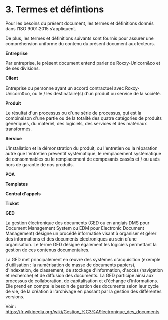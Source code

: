 # 3. Termes et défintions

Pour les besoins du présent document, les termes et définitions donnés dans
l’ISO 9001:2015 s’appliquent.

De plus, les termes et définitions suivants sont fournis pour assurer une
compréhension uniforme du contenu du présent document aux lecteurs.

**Entreprise**

Par entreprise, le présent document entend parler de Roxxy-Unicorn&co et de ses
divisions.

**Client**

Entreprise ou personne ayant un accord contractuel avec Roxxy-Unicorn&co, ou
le / les destinataire(s) d'un produit ou service de la société.

**Produit**

Le résultat d'un processus ou d'une série de processus, qui est la combinaison
d'une partie ou de la totalité des quatre catégories de produits génériques, du
matériel, des logiciels, des services et des matériaux transformés.

**Service**

L'installation et la démonstration du produit, ou l'entretien ou la réparation
autre que l'entretien préventif systématique, le remplacement systématique de
consommables ou le remplacement de composants cassés et / ou usés hors de
garantie de nos produits.

**POA**

**Templates**

**Central d'appels**

**Ticket**

**GED**

La gestion électronique des documents (GED ou en anglais DMS pour Document
Management System ou EDM pour Electronic Document Management) désigne un
procédé informatisé visant à organiser et gérer des informations et des
documents électroniques au sein d'une organisation. Le terme GED désigne
également les logiciels permettant la gestion de ces contenus documentaires.

La GED met principalement en œuvre des systèmes d'acquisition (exemple
d’utilisation : la numérisation de masse de documents papiers), d'indexation,
de classement, de stockage d'information, d'accès (navigation et recherche) et
de diffusion des documents. La GED participe ainsi aux processus de
collaboration, de capitalisation et d'échange d'informations. Elle prend en
compte le besoin de gestion des documents selon leur cycle de vie, de la
création à l'archivage en passant par la gestion des différentes versions.

Voir : https://fr.wikipedia.org/wiki/Gestion_%C3%A9lectronique_des_documents
